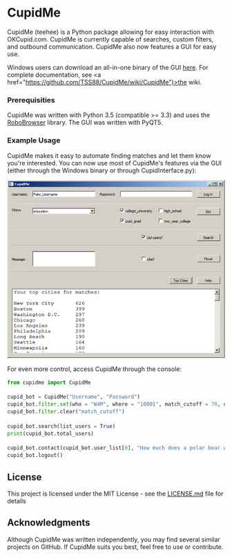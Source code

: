 # CupidMe

CupidMe (teehee) is a Python package allowing for easy interaction with OKCupid.com. CupidMe is currently capable of searches, custom filters, and outbound communication. CupidMe also now features a GUI for easy use. 

Windows users can download an all-in-one binary of the GUI <a href="https://github.com/TSS88/CupidMe/blob/master/Windows/CupidMe.exe"> here</a>. For complete documentation, see <a href="https://github.com/TSS88/CupidMe/wiki/CupidMe")>the wiki</a>.

### Prerequisities

CupidMe was written with Python 3.5 (compatible >= 3.3) and uses the <a href="https://github.com/jmcarp/robobrowser">RoboBrowser</a> library. The GUI was written with PyQT5.

### Example Usage

CupidMe makes it easy to automate finding matches and let them know you're interested. You can now use most of CupidMe's features via the GUI (either through the Windows binary or through CupidInterface.py):

![Alt text](/Windows/CupidMe.png?raw=true)

For even more control, access CupidMe through the console:

```Python
from cupidme import CupidMe

cupid_bot = CupidMe("Username", "Password")
cupid_bot.filter.set(who = "W4M", where = "10001", match_cutoff = 70, order_by = "MATCH", looking_for = ["new_friends", "short_term_dating"])
cupid_bot.filter.clear("match_cutoff")

cupid_bot.search(list_users = True)
print(cupid_bot.total_users)

cupid_bot.contact(cupid_bot.user_list[0], "How much does a polar bear weigh?", like = True)
cupid_bot.logout()
```

## License

This project is licensed under the MIT License - see the [LICENSE.md](LICENSE.md) file for details

## Acknowledgments

Although CupidMe was written independently, you may find several similar projects on GitHub. If CupidMe suits you best, feel free to use or contribute.
